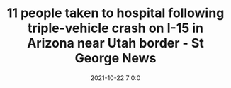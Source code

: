 ---
"title": "11 people taken to hospital following triple-vehicle crash on I-15 in Arizona near Utah border - St George News"
"date": "2021-10-22 7:0:0"
"feed_name": "GOOGLENEWSCONSTRUCTION"
"feed_website": "https://news.google.com/search?q=construction%2Bincident&hl=en-US&gl=US&ceid=US:en"
"feed_rss": "https://news.google.com/rss/search?q=construction%2Bincident&hl=en-US&gl=US&ceid=US:en"
"link": "https://www.stgeorgeutah.com/news/archive/2021/10/22/mgk-11-people-taken-to-hospital-following-triple-vehicle-crash-on-i-15-in-arizona-near-utah-border/"
"source": "{'href': 'https://www.stgeorgeutah.com', 'title': 'St George News'}"
"file": "_posts/2021-1-1-bbe7c680979a5a918da656243b9b590431f05f8d.md"
"accident": "0"
"drilling": "0"
"dead": "0"
"injured": "0"
"arrested": "0"
"place": "unknown place"
"where": "unknown site"
"causes": "unknown"
"place_uri": "unknown place"
---